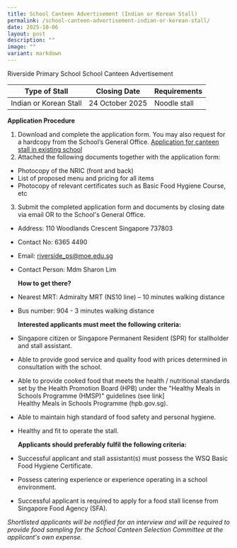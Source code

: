 ```yaml
---
title: School Canteen Advertisement (Indian or Korean Stall)
permalink: /school-canteen-advertisement-indian-or-korean-stall/
date: 2025-10-06
layout: post
description: ""
image: ""
variant: markdown
---
```

Riverside Primary School School Canteen Advertisement

| Type of Stall | Closing Date | Requirements |
| -------- | -------- | -------- |
| Indian or Korean Stall | 24 October 2025 | Noodle stall|

**Application Procedure**

1. Download and complete the application form. You may also request for a hardcopy from the School’s General Office. [Application for canteen stall in existing school](/files/application%20for%20canteen%20stall%20in%20existing%20school.pdf)
2. Attached the following documents together with the application form:
* Photocopy of the NRIC (front and back)
* List of proposed menu and pricing for all items
* Photocopy of relevant certificates such as Basic Food Hygiene Course, etc

3. Submit the completed application form and documents by closing date via email OR to the School's General Office.
* Address: 110 Woodlands Crescent Singapore 737803 
* Contact No: 6365 4490
* Email: riverside_ps@moe.edu.sg
* Contact Person: Mdm Sharon Lim

  **How to get there?**
* Nearest MRT: Admiralty MRT (NS10 line) – 10 minutes walking distance
* Bus number: 904 - 3 minutes walking distance

	**Interested applicants must meet the following criteria:**
* Singapore citizen or Singapore Permanent Resident (SPR) for stallholder and stall assistant.
* Able to provide good service and quality food with prices determined in consultation with the school.
* Able to provide cooked food that meets the health / nutritional standards set by the Health Promotion Board (HPB) under the "Healthy Meals in Schools Programme (HMSP)" guidelines (see link]  
Healthy Meals in Schools Programme (hpb.gov.sg).
* Able to maintain high standard of food safety and personal hygiene.
* Healthy and fit to operate the stall.


  **Applicants should preferably fulfil the following criteria:**
* Successful applicant and stall assistant(s) must possess the WSQ Basic Food Hygiene Certificate.
* Possess catering experience or experience operating in a school environment.
* Successful applicant is required to apply for a food stall license from Singapore Food Agency (SFA).


*Shortlisted applicants will be notified for an interview and will be required to provide food sampling for the School Canteen Selection Committee at the applicant's own expense.*